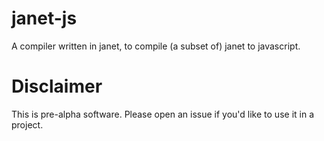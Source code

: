# janet-js

A compiler written in janet, to compile (a subset of) janet to javascript.

# Disclaimer

This is pre-alpha software. Please open an issue if you'd like to use it in a project.
